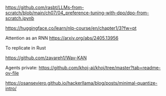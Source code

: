 
https://github.com/rasbt/LLMs-from-scratch/blob/main/ch07/04_preference-tuning-with-dpo/dpo-from-scratch.ipynb


https://huggingface.co/learn/nlp-course/en/chapter1/3?fw=pt

Attention as an RNN
https://arxiv.org/abs/2405.13956

To replicate in Rust 

https://github.com/zavareh1/Wav-KAN

Agents private: https://github.com/khoj-ai/khoj/tree/master?tab=readme-ov-file

https://osanseviero.github.io/hackerllama/blog/posts/minimal-quantize-intro/